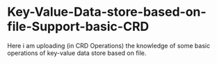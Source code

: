 # Key-Value-Data-store-based-on-file-Support-basic-CRD

Here i am uploading (in CRD Operations) the knowledge of some basic operations of key-value data store based on file. 
